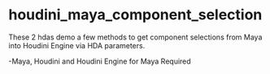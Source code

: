 # houdini_maya_component_selection
These 2 hdas demo a few methods to get component selections from Maya into Houdini Engine via HDA parameters.

-Maya, Houdini and Houdini Engine for Maya Required
